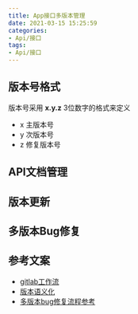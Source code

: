 ```yaml
---
title: App接口多版本管理
date: 2021-03-15 15:25:59
categories:
- Api/接口
tags:
- Api/接口
---
```


## 版本号格式
版本号采用 **x.y.z** 3位数字的格式来定义
+ x 主版本号
+ y 次版本号
+ z 修复版本号

## API文档管理


## 版本更新


## 多版本Bug修复


## 参考文案
+ [gitlab工作流](https://zhuanlan.zhihu.com/p/38774185)
+ [版本语义化](https://semver.org/lang/zh-CN/)
+ [多版本bug修复流程参考](https://blog.5udou.cn/blog/Git-TagZai-Ruan-Jian-Ban-Ben-Fa-Bu-Zhong-De-Shi-Jian-34)





